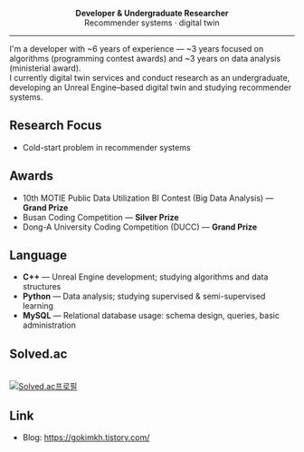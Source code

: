 <div align="center">

**Developer & Undergraduate Researcher**  
Recommender systems · digital twin

</div>

---

I'm a developer with ~6 years of experience — ~3 years focused on algorithms (programming contest awards) and ~3 years on data analysis (ministerial award).  
I currently digital twin services and conduct research as an undergraduate, developing an Unreal Engine–based digital twin and studying recommender systems.

## Research Focus
- Cold-start problem in recommender systems

## Awards
- 10th MOTIE Public Data Utilization BI Contest (Big Data Analysis) — **Grand Prize**
- Busan Coding Competition — **Silver Prize**
- Dong-A University Coding Competition (DUCC) — **Grand Prize**

## Language
- **C++** — Unreal Engine development; studying algorithms and data structures  
- **Python** — Data analysis; studying supervised & semi-supervised learning  
- **MySQL** — Relational database usage: schema design, queries, basic administration

## Solved.ac

<br>[![Solved.ac프로필](http://mazassumnida.wtf/api/v2/generate_badge?boj=gokimkq123)](https://solved.ac/gokimkq123)

## Link
- Blog: https://gokimkh.tistory.com/
